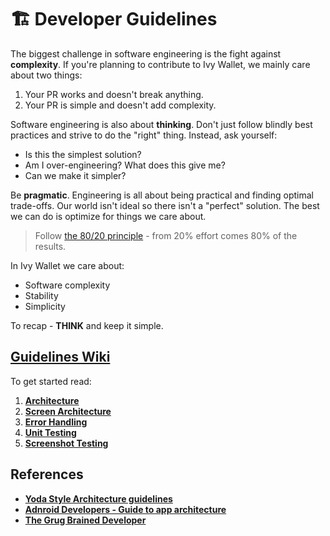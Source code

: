 # 🏗️ Developer Guidelines

The biggest challenge in software engineering is the fight against **complexity**. If you're planning to contribute to Ivy Wallet, we mainly care about two things:

1. Your PR works and doesn't break anything.
2. Your PR is simple and doesn't add complexity.

Software engineering is also about **thinking**. Don't just follow blindly best practices and strive to do the "right" thing. Instead, ask yourself:

- Is this the simplest solution?
- Am I over-engineering? What does this give me?
- Can we make it simpler?

Be **pragmatic**. Engineering is all about being practical and finding optimal trade-offs. Our world isn't ideal so there isn't a "perfect" solution. The best we can do is optimize for things we care about.

> Follow [the 80/20 principle](https://en.wikipedia.org/wiki/Pareto_principle) - from 20% effort comes 80% of the results.

In Ivy Wallet we care about:

- Software complexity
- Stability
- Simplicity


To recap - **THINK** and keep it simple.

## [Guidelines Wiki](./guidelines)

To get started read:

1. **[Architecture](./guidelines/Architecture.md)**
2. **[Screen Architecture](./guidelines/Screen-Architecture.md)**
3. **[Error Handling](./guidelines/Error-Handling.md)**
4. **[Unit Testing](./guidelines/Unit-Testing.md)**
5. **[Screenshot Testing](./guidelines/Screenshot-Testing.md)**

## References

- **[Yoda Style Architecture guidelines](./archive/Yoda-Style-Architecture.md)**
- **[Adnroid Developers - Guide to app architecture](https://developer.android.com/topic/architecture)**
- **[The Grug Brained Developer](https://grugbrain.dev/)**
